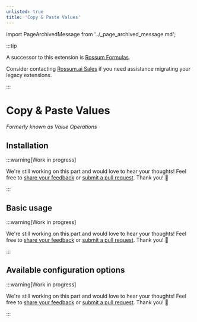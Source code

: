 ```yaml
---
unlisted: true
title: 'Copy & Paste Values'
---
```


import PageArchivedMessage from '../\_page_archived_message.md';

<PageArchivedMessage />

:::tip

A successor to this extension is [Rossum Formulas](../../learn/rossum-formulas/index.md).

Consider contacting [Rossum.ai Sales](https://rossum.ai/form/contact/) if you need assistance migrating your legacy extensions.

:::

# Copy & Paste Values

_Formerly known as Value Operations_

## Installation

:::warning[Work in progress]

We're still working on this part and would love to hear your thoughts! Feel free to [share your feedback](https://github.com/rossumai/university/discussions) or [submit a pull request](https://github.com/rossumai/university/pulls). Thank you! 🙏

:::

## Basic usage

:::warning[Work in progress]

We're still working on this part and would love to hear your thoughts! Feel free to [share your feedback](https://github.com/rossumai/university/discussions) or [submit a pull request](https://github.com/rossumai/university/pulls). Thank you! 🙏

:::

## Available configuration options

:::warning[Work in progress]

We're still working on this part and would love to hear your thoughts! Feel free to [share your feedback](https://github.com/rossumai/university/discussions) or [submit a pull request](https://github.com/rossumai/university/pulls). Thank you! 🙏

:::
